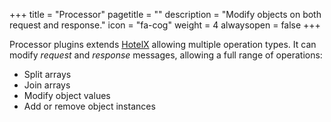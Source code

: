 +++
title = "Processor"
pagetitle = ""
description = "Modify objects on both request and response."
icon = "fa-cog"
weight = 4
alwaysopen = false
+++

Processor plugins extends [HotelX](/hotel-x/) allowing multiple operation types. It can modify _request_ and _response_ messages, allowing a full range of operations:

* Split arrays
* Join arrays
* Modify object values
* Add or remove object instances




